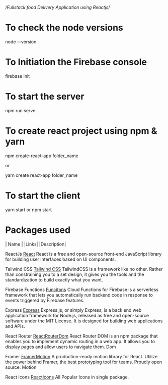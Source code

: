  /*Fullstack food Delivery Application using Reactjs*/


 # To check the node versions

 node --version

 # To Initiation the Firebase console

 firebase init

 # To start the server

 npm run serve

 # To create react project using npm & yarn

 npm create-react-app folder_name

 or

 yarn create react-app folder_name

 # To start the client

 yarn start or npm start

# Packages used #


| Name |                                             |Links|                                                                         |Description|

ReactJs                                      [React](https://react.dev/)                                   React is a free and open-source front-end JavaScript library for building user interfaces based on UI components.
                                                                

Tailwind CSS                                [Tailwind CSS](https://tailwindcss.com/)                      TailwindCSS is a framework like no other. Rather than constraining you to a set design, it gives you the tools and the standardization to build exactly what you want.
                                                                
Firebase Functions                          [Funcitons](https://firebase.google.com/docs/functions)       Cloud Functions for Firebase is a serverless framework that lets you automatically run backend code in response to events triggered by Firebase features.

Express                                     [Express](https://expressjs.com/)                             Express.js, or simply Express, is a back end web application framework for Node.js, released as free and open-source software under the MIT License. It is designed for building web applications and APIs.

React Router                                [ReactRouterDom](https://reactrouter.com/en/main)             React Router DOM is an npm package that enables you to implement dynamic routing in a web app. It allows you to display pages and allow users to navigate them.
Dom

Framer                                      [FramerMotion](https://www.framer.com/motion/)                A production-ready motion library for React. Utilize the power behind Framer, the best prototyping tool for teams. Proudly open source.
Motion                      

React Icons                                 [ReactIcons](https://react-icons.github.io/react-icons/)      All Popular Icons in single package.
